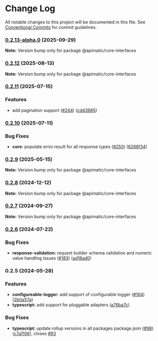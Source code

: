 # Change Log

All notable changes to this project will be documented in this file.
See [Conventional Commits](https://conventionalcommits.org) for commit guidelines.

### [0.2.13-alpha.0](https://github.com/apimatic/apimatic-js-runtime/compare/@apimatic/core-interfaces@0.2.12...@apimatic/core-interfaces@0.2.13-alpha.0) (2025-09-29)

**Note:** Version bump only for package @apimatic/core-interfaces

### [0.2.12](https://github.com/apimatic/apimatic-js-runtime/compare/@apimatic/core-interfaces@0.2.11...@apimatic/core-interfaces@0.2.12) (2025-08-13)

**Note:** Version bump only for package @apimatic/core-interfaces

### [0.2.11](https://github.com/apimatic/apimatic-js-runtime/compare/@apimatic/core-interfaces@0.2.10...@apimatic/core-interfaces@0.2.11) (2025-07-15)

### Features

- add pagination support ([#244](https://github.com/apimatic/apimatic-js-runtime/issues/244)) ([cd43985](https://github.com/apimatic/apimatic-js-runtime/commit/cd43985de5b552a6f6d5ecc64b28b54170607cc6))

### [0.2.10](https://github.com/apimatic/apimatic-js-runtime/compare/@apimatic/core-interfaces@0.2.9...@apimatic/core-interfaces@0.2.10) (2025-07-11)

### Bug Fixes

- **core:** populate error.result for all response types ([#250](https://github.com/apimatic/apimatic-js-runtime/issues/250)) ([6266f34](https://github.com/apimatic/apimatic-js-runtime/commit/6266f34bfb4cbfae2ade0958923aa55c0a81826b))

### [0.2.9](https://github.com/apimatic/apimatic-js-runtime/compare/@apimatic/core-interfaces@0.2.8...@apimatic/core-interfaces@0.2.9) (2025-05-15)

**Note:** Version bump only for package @apimatic/core-interfaces

### [0.2.8](https://github.com/apimatic/apimatic-js-runtime/compare/@apimatic/core-interfaces@0.2.7...@apimatic/core-interfaces@0.2.8) (2024-12-12)

**Note:** Version bump only for package @apimatic/core-interfaces

### [0.2.7](https://github.com/apimatic/apimatic-js-runtime/compare/@apimatic/core-interfaces@0.2.6...@apimatic/core-interfaces@0.2.7) (2024-09-27)

**Note:** Version bump only for package @apimatic/core-interfaces

### [0.2.6](https://github.com/apimatic/apimatic-js-runtime/compare/@apimatic/core-interfaces@0.2.5...@apimatic/core-interfaces@0.2.6) (2024-07-22)

### Bug Fixes

- **response-validation:** request builder schema validation and numeric value handling issues ([#183](https://github.com/apimatic/apimatic-js-runtime/issues/183)) ([ad18ad0](https://github.com/apimatic/apimatic-js-runtime/commit/ad18ad0e222209b76538fe7f6832f97858f74e0e))

### 0.2.5 (2024-05-28)

### Features

- **configureable-logger:** add support of configurable logger ([#164](https://github.com/apimatic/apimatic-js-runtime/issues/164)) ([2b0a57a](https://github.com/apimatic/apimatic-js-runtime/commit/2b0a57a60de744159ac6f521311435ffc6f5ab34))
- **typescript:** add support for pluggable adapters ([a76ba7c](https://github.com/apimatic/apimatic-js-runtime/commit/a76ba7cbf2602bdc48b758816000330429ac4972))

### Bug Fixes

- **typescript:** update rollup versions in all packages package.json ([#98](https://github.com/apimatic/apimatic-js-runtime/issues/98)) ([c7a1106](https://github.com/apimatic/apimatic-js-runtime/commit/c7a1106bfc8e7d10e28dee97fb30a4e2792f21df)), closes [#93](https://github.com/apimatic/apimatic-js-runtime/issues/93)
